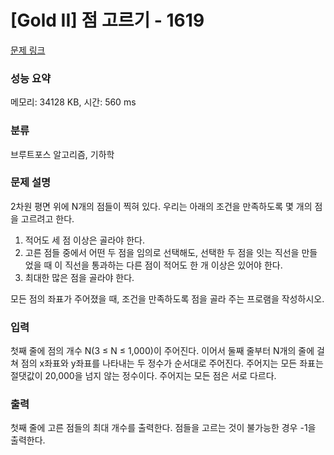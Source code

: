 # [Gold II] 점 고르기 - 1619 

[문제 링크](https://www.acmicpc.net/problem/1619) 

### 성능 요약

메모리: 34128 KB, 시간: 560 ms

### 분류

브루트포스 알고리즘, 기하학

### 문제 설명

<p>2차원 평면 위에 N개의 점들이 찍혀 있다. 우리는 아래의 조건을 만족하도록 몇 개의 점을 고르려고 한다.</p>

<ol>
	<li>적어도 세 점 이상은 골라야 한다.</li>
	<li>고른 점들 중에서 어떤 두 점을 임의로 선택해도, 선택한 두 점을 잇는 직선을 만들었을 때 이 직선을 통과하는 다른 점이 적어도 한 개 이상은 있어야 한다.</li>
	<li>최대한 많은 점을 골라야 한다.</li>
</ol>

<p>모든 점의 좌표가 주어졌을 때, 조건을 만족하도록 점을 골라 주는 프로램을 작성하시오.</p>

### 입력 

 <p>첫째 줄에 점의 개수 N(3 ≤ N ≤ 1,000)이 주어진다. 이어서 둘째 줄부터 N개의 줄에 걸쳐 점의 x좌표와 y좌표를 나타내는 두 정수가 순서대로 주어진다. 주어지는 모든 좌표는 절댓값이 20,000을 넘지 않는 정수이다. 주어지는 모든 점은 서로 다르다.</p>

### 출력 

 <p>첫째 줄에 고른 점들의 최대 개수를 출력한다. 점들을 고르는 것이 불가능한 경우 -1을 출력한다.</p>


